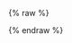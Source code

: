 {% raw %}
<div id="patreoncontainer">
</div>

<div id="container-angel" class="patreon-tier patreon-tier-angel" style="display: none">
	<h1>"Angel" Support Level</h1>
</div>

<div id="container-fancy" class="patreon-tier patreon-tier-fancy" style="display: none">
	<h1>"Fancy" Support Level</h1>
    <div id="parent-fancy">
    </div>
</div>






<script id="item-angel" type="text/template">
    <div class="patron-angel">
		<a href="{{url}}">
			<div class="logo"><img src="{{logo}}"></div>
			<div class="content">
				<span class="name">{{name}}</span>
				<div class="text">{{text}}</div>
			</div>
		</a>
    </div>
</script>

<script id="item-fancy" type="text/template">
    <span>{{name}}</span>
</script>


<script>
    var templates = [
		{ 'name': '"Angel" Support Level', 'container': '#container-angel', 'parent': '#container-angel', 'template': '#item-angel' },
		{ 'name': '"Fancy" Support Level', 'container': '#container-fancy', 'parent': '#parent-fancy', 'template': '#item-fancy' },
    ];

    fetch("patreon/patrons.json").then(response => response.json()).then(function(data) {
        console.log(data);

		templates.forEach(function(te) {
			var c = $(te.container);
			var p = $(te.parent);
			var entries = data[te.name];
			var template = $(te.template).html();

			if(entries && template) {
				entries.forEach(function(item) {
					var html = Mustache.render(template, item);
					p.append(html);
				});

				// show the container
				if(entries.length > 0) { c.show(); }
			}
        });
    }).catch(console.log);

</script>

{% endraw %}
